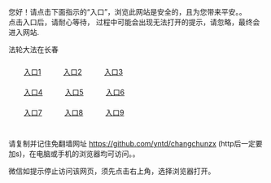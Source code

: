 您好！请点击下面指示的“入口”，浏览此网站是安全的，且为您带来平安。。 <br/>
点击入口后，请耐心等待， 过程中可能会出现无法打开的提示，请忽略，最终会进入网站. </br>

法轮大法在长春<br/>
<div style="padding:10px"><a style="margin:20px" target="_blank" href="https://d540mg6bun7br.cloudfront.net/2Qpsp?auxeo" id="ccLink1" rel="nofollow">入口1</a> <a target="_blank" style="margin:20px" href="https://d3c3o2gssqphjk.cloudfront.net/2Qpsp?hvnzcy" id="ccLink2" rel="nofollow">入口2</a> <a style="margin:20px" target="_blank" href="https://d2n5htonvxlhfg.cloudfront.net/2Qpsp?cnctcel" id="ccLink3" rel="nofollow">入口3</a></div>

<div style="padding:10px" ><a style="margin:20px" target="_blank" href="https://d540mg6bun7br.cloudfront.net/2Qpsp?auxeo" id="ccLink4" rel="nofollow">入口4</a> <a style="margin:20px" href="https://d3c3o2gssqphjk.cloudfront.net/2Qpsp?hvnzcy" target="_blank" id="ccLink5" rel="nofollow">入口5</a> <a style="margin:20px" href="https://d2n5htonvxlhfg.cloudfront.net/2Qpsp?cnctcel" target="_blank" id="ccLink6" rel="nofollow">入口6</a></div>

<div style="padding:10px"><a style="margin:20px" target="_blank" href="https://d540mg6bun7br.cloudfront.net/2Qpsp?auxeo" id="ccLink7" rel="nofollow">入口7</a> <a style="margin:20px" href="https://d3c3o2gssqphjk.cloudfront.net/2Qpsp?hvnzcy" target="_blank" id="ccLink8" rel="nofollow">入口8</a> <a style="margin:20px" target="_blank" href="https://d2n5htonvxlhfg.cloudfront.net/2Qpsp?cnctcel" id="ccLink9" rel="nofollow">入口9</a></div>

<br/>



请复制并记住免翻墙网址 https://github.com/yntd/changchunzx (http后一定要加s)，在电脑或手机的浏览器均可访问。。<br/>

微信如提示停止访问该网页，须先点击右上角，选择浏览器打开。
